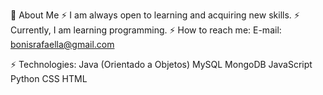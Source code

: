 👀 About Me
⚡ I am always open to learning and acquiring new skills.
⚡ Currently, I am learning programming.
⚡ How to reach me: E-mail: bonisrafaella@gmail.com

⚡ Technologies:
Java (Orientado a Objetos)
MySQL
MongoDB
JavaScript
Python
CSS
HTML

